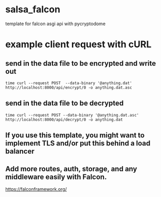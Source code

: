 # salsa_falcon
template for falcon asgi api with pycryptodome


# example client request with cURL

## send in the data file to be encrypted and write out 
```
time curl --request POST  --data-binary '@anything.dat' http://localhost:8000/api/encrypt/0 -o anything.dat.asc
```


## send in the data file to be decrypted
```
time curl --request POST --data-binary '@anything.dat.asc' http://localhost:8000/api/decrypt/0 -o anything.dat
```

## If you use this template, you might want to implement TLS and/or put this behind a load balancer

## Add more routes, auth, storage, and any middleware easily with Falcon.

https://falconframework.org/
